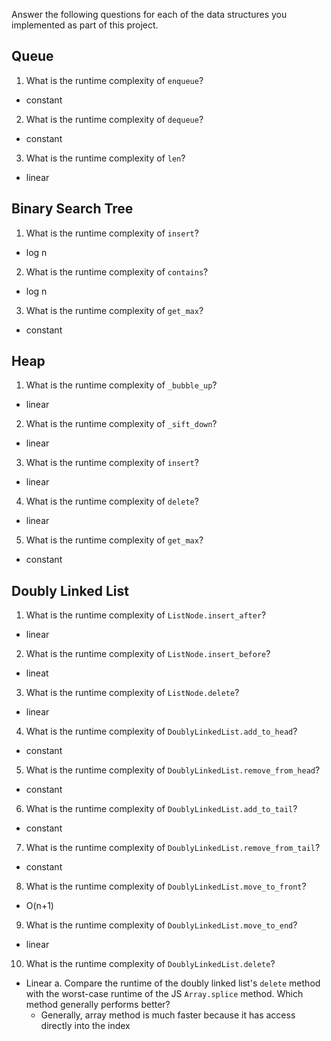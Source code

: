 Answer the following questions for each of the data structures you implemented as part of this project.

## Queue

1. What is the runtime complexity of `enqueue`?
- constant 
2. What is the runtime complexity of `dequeue`?
- constant 
3. What is the runtime complexity of `len`?
- linear

## Binary Search Tree

1. What is the runtime complexity of `insert`? 
- log n
2. What is the runtime complexity of `contains`?
- log n
3. What is the runtime complexity of `get_max`? 
- constant 

## Heap

1. What is the runtime complexity of `_bubble_up`?
- linear  
2. What is the runtime complexity of `_sift_down`?
- linear 
3. What is the runtime complexity of `insert`?
- linear
4. What is the runtime complexity of `delete`?
- linear 
5. What is the runtime complexity of `get_max`?
- constant 

## Doubly Linked List

1. What is the runtime complexity of `ListNode.insert_after`?
- linear
2. What is the runtime complexity of `ListNode.insert_before`?
- lineat
3. What is the runtime complexity of `ListNode.delete`?
- linear
4. What is the runtime complexity of `DoublyLinkedList.add_to_head`?
- constant
5. What is the runtime complexity of `DoublyLinkedList.remove_from_head`?
- constant
6. What is the runtime complexity of `DoublyLinkedList.add_to_tail`?
- constant
7. What is the runtime complexity of `DoublyLinkedList.remove_from_tail`?
- constant
8. What is the runtime complexity of `DoublyLinkedList.move_to_front`?
- O(n+1)
9. What is the runtime complexity of `DoublyLinkedList.move_to_end`?
- linear
10. What is the runtime complexity of `DoublyLinkedList.delete`?
- Linear 
    a. Compare the runtime of the doubly linked list's `delete` method with the worst-case runtime of the JS `Array.splice` method. Which method generally performs better?
    - Generally, array method is much faster because it has access directly into the index